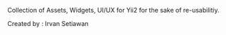 Collection of Assets, Widgets, UI/UX for Yii2 for the sake of re-usabilitiy.

Created by : Irvan Setiawan
